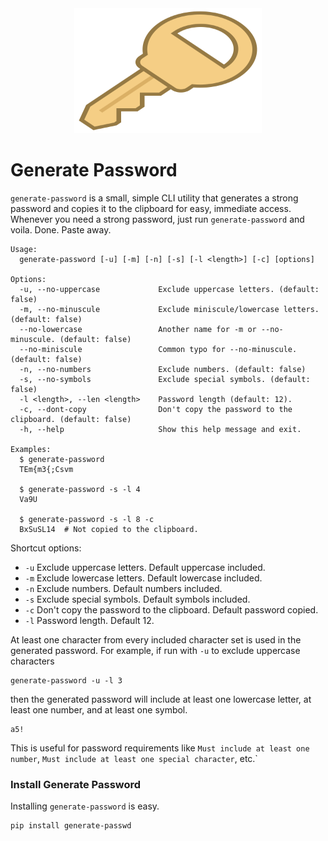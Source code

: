 <div align="center">
  <img src="logo.svg" width="300px" height="200px" alt="Generate Password">
</div>

# Generate Password

`generate-password` is a small, simple CLI utility that generates a strong password and copies it to the clipboard for easy, immediate access. Whenever you need a strong password, just run `generate-password` and voila. Done. Paste away.

```
Usage:
  generate-password [-u] [-m] [-n] [-s] [-l <length>] [-c] [options]

Options:
  -u, --no-uppercase             Exclude uppercase letters. (default: false)
  -m, --no-minuscule             Exclude miniscule/lowercase letters. (default: false)
  --no-lowercase                 Another name for -m or --no-minuscule. (default: false)
  --no-miniscule                 Common typo for --no-minuscule. (default: false)
  -n, --no-numbers               Exclude numbers. (default: false)
  -s, --no-symbols               Exclude special symbols. (default: false)
  -l <length>, --len <length>    Password length (default: 12).
  -c, --dont-copy                Don't copy the password to the clipboard. (default: false)
  -h, --help                     Show this help message and exit.

Examples:
  $ generate-password
  TEm{m3{;Csvm

  $ generate-password -s -l 4
  Va9U

  $ generate-password -s -l 8 -c
  BxSuSL14  # Not copied to the clipboard.
```

Shortcut options:

* `-u`  Exclude uppercase letters. Default uppercase included.
* `-m`  Exclude lowercase letters. Default lowercase included.
* `-n`  Exclude numbers. Default numbers included.
* `-s`  Exclude special symbols. Default symbols included.
* `-c`  Don't copy the password to the clipboard. Default password copied.
* `-l`  Password length. Default 12.

At least one character from every included character set is used in the
generated password. For example, if run with `-u` to exclude uppercase
characters

```
generate-password -u -l 3
```

then the generated password will include at least one lowercase letter,
at least one number, and at least one symbol.

```
a5!
```

This is useful for password requirements like `Must include at least one
number`, `Must include at least one special character`, etc.`

### Install Generate Password

Installing `generate-password` is easy.

```
pip install generate-passwd
```